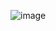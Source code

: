 ![image](https://github.com/yurkohudyma/LambdaDynamoDB/assets/76620011/ca2376fc-cab6-4bb3-9423-923d79b6f516)
